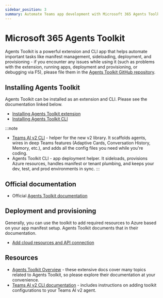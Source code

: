 ```yaml
---
sidebar_position: 3
summary: Automate Teams app development with Microsoft 365 Agents Toolkit for manifest management, sideloading, and deployment.
---
```


# Microsoft 365 Agents Toolkit

Agents Toolkit is a powerful extension and CLI app that helps automate important tasks like manifest management, sideloading, deployment, and provisioning - if you encounter any issues while using it (such as problems with the extension, running apps, deployment and provisioning, or debugging via F5), please file them in the [Agents Toolkit GitHub repository](https://github.com/OfficeDev/microsoft-365-agents-toolkit).

## Installing Agents Toolkit

Agents Toolkit can be installed as an extension and CLI. Please see the documentation linked below.

- [Installing Agents Toolkit extension](https://learn.microsoft.com/en-us/microsoftteams/platform/toolkit/install-teams-toolkit)
- [Installing Agents Toolkit CLI](https://learn.microsoft.com/en-us/microsoftteams/platform/toolkit/microsoft-365-agents-toolkit-cli)

:::note
* [Teams AI v2 CLI](../developer-tools/cli) - helper for the new v2 library. It scaffolds agents, wires in deep Teams features (Adaptive Cards, Conversation History, Memory, etc.), and adds all the config files you need while you're coding.
* Agents Toolkit CLI - app deployment helper. It sideloads, provisions Azure resources, handles manifest or tenant plumbing, and keeps your dev, test, and prod environments in sync.
:::

## Official documentation

- Official [Agents Toolkit documentation](https://learn.microsoft.com/en-us/microsoft-365/developer/overview-m365-agents-toolkit?toc=%2Fmicrosoftteams%2Fplatform%2Ftoc.json&bc=%2Fmicrosoftteams%2Fplatform%2Fbreadcrumb%2Ftoc.json)

## Deployment and provisioning

Generally, you can use the toolkit to add required resources to Azure based on your app manifest setup. Agents Toolkit documents that in their documentation.

- [Add cloud resources and API connection](https://learn.microsoft.com/en-us/microsoftteams/platform/toolkit/add-resource)

## Resources

- [Agents Toolkit Overview](https://learn.microsoft.com/en-us/microsoftteams/platform/toolkit/teams-toolkit-fundamentals) - these extensive docs cover many topics related to Agents Toolkit, so please explore their documentation at your convenience.
- [Teams AI v2 CLI documentation](../developer-tools/cli) - includes instructions on adding toolkit configurations to your Teams AI v2 agent.
